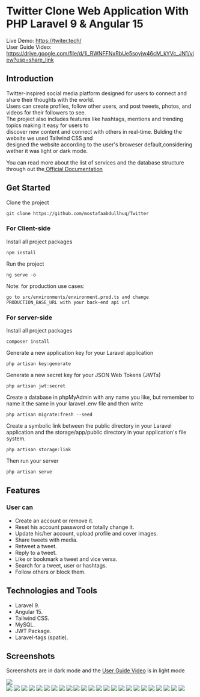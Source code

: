 <p align="center">
 <h1>Twitter Clone Web Application With PHP Laravel 9 & Angular 15
 </h1>
</p>

Live Demo: https://twiter.tech/ </br>
User Guide Video: https://drive.google.com/file/d/1i_RWNFFNxRbUe5soyjw46cM_kYVc_JN1/view?usp=share_link

## Introduction

Twitter-inspired social media platform designed for users to connect and share their thoughts with the world.</br> Users can create profiles, follow other users, and post tweets, photos, and videos for their followers to see.</br> The project also includes features like hashtags, mentions and trending topics making it easy for users to </br> discover new content and connect with others in real-time.
Bulding the website we used Tailwind CSS and </br> designed the website according to the user's broweser default,considering wether it was light or dark mode.</br>

You can read more about the list of services and the database structure through out the<a href="https://github.com/mostafaabdullhuq/Twitter/blob/main/Twitter%20Clone%20Documentation.pdf"> Official Documentation</a>

## Get Started

Clone the project

```
git clone https://github.com/mostafaabdullhuq/Twitter
```

### For Client-side

Install all project packages

```
npm install
```

Run the project

```
ng serve -o
```

Note: for production use cases:

```
go to src/environments/environment.prod.ts and change PRODUCTION_BASE_URL with your back-end api url

```

### For server-side

Install all project packages

```
composer install
```

Generate a new application key for your Laravel application

```
php artisan key:generate
```

Generate a new secret key for your JSON Web Tokens (JWTs)

```
php artisan jwt:secret
```

Create a database in phpMyAdmin with any name you like, but remember to name it the same in your laravel .env file and then write

```
php artisan migrate:fresh --seed
```

Create a symbolic link between the public directory in your Laravel application and the storage/app/public directory in your application's file system.

```
php artisan storage:link
```

Then run your server

```
php artisan serve
```

## Features

### User can

<ul>
 <li>	Create an account or remove it.</li>
 <li>Reset his account password or totally change it.</li>
<li>	Update his/her account, upload profile and cover images.</li>
<li> Share tweets with media.</li>
<li>	Retweet a tweet.</li>
<li>	Reply to a tweet.</li>
<li>	Like or bookmark a tweet and vice versa.</li>
<li> Search for a tweet, user or hashtags. </li>
<li>	Follow others or block them.</li>
</ul>

## Technologies and Tools

<ul>
  <li> Laravel 9.</li>
  <li> Angular 15.</li>
  <li> Tailwind CSS.</li>
  <li>	MySQL.</li>
  <li>	JWT Package.</li>
  <li>	Laravel-tags (spatie).</li>
</ul>

## Screenshots

Screenshots are in dark mode and the <a href="https://drive.google.com/file/d/1i_RWNFFNxRbUe5soyjw46cM_kYVc_JN1/view?usp=share_link" >User Guide Video</a> is in light mode

<div>
<img src = "https://user-images.githubusercontent.com/117679026/223306023-1613b5fc-9b3b-467b-8fcd-37b472636677.jpeg" />
</div> 
<img src= "https://user-images.githubusercontent.com/117679026/223306622-bc9f7c20-3fe7-4a38-972d-b9ace3ab7208.jpeg" />
<img src="https://user-images.githubusercontent.com/117679026/223306712-c1280698-e2f9-4541-b858-c23827aed833.jpeg" />
<img src="https://user-images.githubusercontent.com/117679026/223306780-48470b04-c6c6-484a-8ae4-9c19dd23ec9e.jpeg" />
<img src="https://user-images.githubusercontent.com/117679026/223306896-954f7a8a-296d-43ac-a5d5-8243ed56f0ae.jpeg" />
<img src="https://user-images.githubusercontent.com/117679026/223307001-9a20c664-3866-4a82-b42d-74860b5806d0.jpeg" />
<img src="https://user-images.githubusercontent.com/117679026/223307159-376a87a8-693f-4fb2-93af-39c035c99ccd.jpeg" />
<img src="https://user-images.githubusercontent.com/117679026/223307143-11bafb76-86eb-4dc6-a45d-f9c3131dbefb.jpeg" />
<img src="https://user-images.githubusercontent.com/117679026/223307260-eacbc80e-d2ef-4b33-8ec8-892faede7b81.jpeg" />
<img src="https://user-images.githubusercontent.com/117679026/223307522-66e2ac65-2fc4-43f8-ae24-92629ff5f032.jpeg" />
<img src="https://user-images.githubusercontent.com/117679026/223307603-ce3b2841-3508-4c5f-81a4-d17f7cce2f2c.jpeg" />
<img src="https://user-images.githubusercontent.com/117679026/223307695-47072aaf-fc32-4780-bde6-02643fc3f524.jpeg" />
<img src="https://user-images.githubusercontent.com/117679026/223307791-59b28521-a24c-46f5-b1c2-490629d60475.jpeg" />
<img src="https://user-images.githubusercontent.com/117679026/223307877-8fdeb1da-35e5-4a97-aed6-34b79824a74d.jpeg" />
<img src="https://user-images.githubusercontent.com/117679026/223307986-bbf2ebb5-500c-4ec4-8d80-defe4151ba4b.jpeg" />
<img src="https://user-images.githubusercontent.com/117679026/223307963-d0100406-e2f3-4cdd-8329-d57e266c6c6b.jpeg" />
<img src="https://user-images.githubusercontent.com/117679026/223308449-53775dab-e70e-4693-9020-67f01d641004.jpeg" />
<img src="https://user-images.githubusercontent.com/117679026/223308570-0afec021-04e0-4bae-bec6-1645adfc9d82.jpeg" />
<img src="https://user-images.githubusercontent.com/117679026/223308720-38c3bd75-9738-40a1-adbf-c341f99424b6.jpeg" />
<img src="https://user-images.githubusercontent.com/117679026/223308815-77d1f9da-2fd3-4a5d-92bd-00d0aea82974.jpeg" />
<img src="https://user-images.githubusercontent.com/117679026/223308923-0dc60956-e1ea-43f8-9a0e-627e72db7cc3.jpeg" />
<img src="https://user-images.githubusercontent.com/117679026/223309035-f982a967-cf5a-4ef0-9078-c4fb9c6b36d2.jpeg" />
<img src="https://user-images.githubusercontent.com/117679026/223309143-fd20b6c3-dae5-45d3-8b57-4fb1cd4c378b.jpeg" />
<img src="https://user-images.githubusercontent.com/117679026/223309236-6b0baaa4-29e5-4ec4-a57d-ab7bfeff9e70.jpeg" />
<img src="https://user-images.githubusercontent.com/117679026/223309345-362a2fe5-4fc4-4b34-9e5f-b3fc805a9321.jpeg" />
